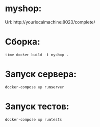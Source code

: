 # myshop:

   Url: http://yourlocalmachine:8020/complete/

# Сборка:

    time docker build -t myshop .

# Запуск сервера:

    docker-compose up runserver

# Запуск тестов:

    docker-compose up runtests
